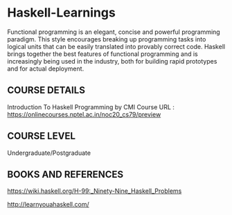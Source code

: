 # Haskell-Learnings
Functional programming is an elegant, concise and powerful programming paradigm. This style encourages breaking up programming tasks into logical units that can be easily translated into provably correct code. Haskell brings together the best features of functional programming and is increasingly being used in the industry, both for building rapid prototypes and for actual deployment. 

## COURSE DETAILS

Introduction To Haskell Programming by CMI
Course URL : https://onlinecourses.nptel.ac.in/noc20_cs79/preview

## COURSE LEVEL

Undergraduate/Postgraduate


## BOOKS AND REFERENCES
https://wiki.haskell.org/H-99:_Ninety-Nine_Haskell_Problems

http://learnyouahaskell.com/
